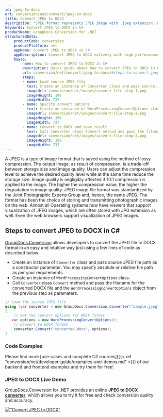 ```yaml
---
id: jpeg-to-docx
url: conversion/net/convert/jpeg-to-docx
title: Convert JPEG to DOCX
description: "JPEG format represents JPEG Image with .jpeg extension. Learn how to convert JPEG to DOCX file programmatically in C# language using GroupDocs.Conversion for .NET library."
keywords: Convert JPEG to DOCX in C#
productName: GroupDocs.Conversion for .NET
structuredData:
    productCode: conversion
    productPlatform: net
    appName: Convert JPEG to DOCX in C#
    appDescription: Convert JPEG to DOCX natively with high performance using C# language and server side GroupDocs.Conversion for .NET APIs, without the use of any software like Microsoft or Open Office.
    howTo:
        name: How to convert JPEG to DOCX in C# 
        description: Quick guide about how to convert JPEG to DOCX in C# with high performance and accuracy.
        url: conversion/net/convert/jpeg-to-docx/#steps-to-convert-jpeg-to-docx-in-c
        steps:
        - name: Load source JPEG file 
          text: Create an instance of Converter class and pass source JPEG file path as a constructor parameter. You may specify absolute or relative file path as per your requirements. 
          imageUrl: conversion/net/images/convert-file-step-1.png
          imageHeight: 196
          imageWidth: 737
        - name: Specify convert options 
          text: Create an instance of WordProcessingConvertOptions class.
          imageUrl: conversion/net/images/convert-file-step-2.png
          imageHeight: 196
          imageWidth: 737
        - name: Convert to DOCX and save result 
          text: Call Converter class Convert method and pass the filename for the converted HTML file and the WordProcessingConvertOptions object from the previous step as parameters.
          imageUrl: conversion/net/images/convert-file-step-3.png
          imageHeight: 196
          imageWidth: 737
---
```


A JPEG is a type of image format that is saved using the method of lossy compression. The output image, as result of compression, is a trade-off between storage size and image quality. Users can adjust the compression level to achieve the desired quality level while at the same time reduce the storage size. Image quality is negligibly affected if 10:1 compression is applied to the image.  The higher the compression value, the higher the degradation in image quality. JPEG image file format was standardized by the Joint Photographic Experts Group and, hence, the name JPEG. The format has been the choice of storing and transmitting photographic images on the web. Almost all Operating systems now have viewers that support visualization of JPEG images, which are often stored with JPG extension as well. Even the web browsers support visualization of JPEG images.

## Steps to convert JPEG to DOCX in C#

[GroupDocs.Conversion](https://products.groupdocs.com/conversion/net) allows developers to convert the JPEG file to DOCX format in an easy and intuitive way just using a few lines of code as described below:

* Create an instance of `Converter` class and pass source JPEG file path as a constructor parameter. You may specify absolute or relative file path as per your requirements. 
* Create an instance of `WordProcessingConvertOptions` class.
* Call `Converter` class `Convert` method and pass the filename for the converted DOCX file and the `WordProcessingConvertOptions` object from the previous step as parameters.

```csharp
// Load the source JPEG file
using (var converter = new GroupDocs.Conversion.Converter("sample.jpeg"))
{
    // Set the convert options for DOCX format
   var options = new WordProcessingConvertOptions();
    // Convert to DOCX format
    converter.Convert("converted.docx", options);
}
```

### Code Examples

Please find more [use-cases and complete C# sources]({{< ref "conversion/net/developer-guide/examples-and-demos.md" >}}) of our backend and frontend examples and try them for free!

### JPEG to DOCX Live Demo

GroupDocs.Conversion for .NET provides an online [**JPEG to DOCX converter**](https://products.groupdocs.app/conversion/jpeg-to-docx), which allows you to try it for free and check conversion quality and accuracy.

[!["Convert JPEG to DOCX"](conversion/net/images/convert-to-docx/convert-jpeg-to-docx.png)](https://products.groupdocs.app/conversion/jpeg-to-docx)